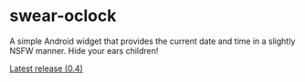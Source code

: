 swear-oclock
============

A simple Android widget that provides the current date and time in a slightly NSFW manner. Hide your ears children!

[Latest release (0.4)](https://github.com/obihann/swear-oclock/releases/download/beta-0.4/SwearOClock.apk)
